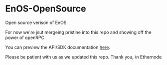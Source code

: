 # EnOS-OpenSource
Open source verison of EnOS

For now we're jsut mergeing pristine into this repo and showing off the power of openRPC.

You can preview the API/SDK documentation [here](https://playground.open-rpc.org/?schemaUrl=https://raw.githubusercontent.com/ethernodeio/EnOS-Playground/master/openrpc.json&uiSchema[appBar][ui:title]=EnOS&uiSchema[appBar][ui:logoUrl]=https://ethernode.io/static/media/Header-Dark.7d8eb2a9.png&uiSchema[appBar][ui:input]=false&uiSchema[appBar][ui:splitView]=false[ui:darkMode]=true).

Please be patient with us as we updated this repo.
Thank you, \n
Ethernode
